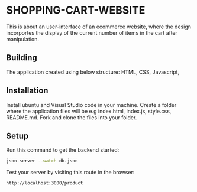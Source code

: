 # SHOPPING-CART-WEBSITE

This is about an user-interface of an ecommerce website, where the design incorportes the display of the current number of items in the cart after manipulation.

## Building
The application created using below structure: HTML, CSS, Javascript,

## Installation
Install ubuntu and Visual Studio code in your machine. Create a folder where the application files will be e.g index.html, index.js, style.css, README.md. Fork and clone the files into your folder.


## Setup

Run this command to get the backend started:

```sh
json-server --watch db.json

```

Test your server by visiting this route in the browser:
```
http://localhost:3000/product
```